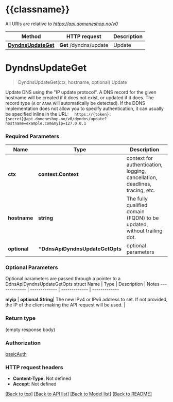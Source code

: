 # {{classname}}

All URIs are relative to *https://api.domeneshop.no/v0*

Method | HTTP request | Description
------------- | ------------- | -------------
[**DyndnsUpdateGet**](DdnsApi.md#DyndnsUpdateGet) | **Get** /dyndns/update | Update

# **DyndnsUpdateGet**
> DyndnsUpdateGet(ctx, hostname, optional)
Update

Update DNS using the \"IP update protocol\".  A DNS record for the given hostname will be created if it does not exist, or updated if it does. The record type (`A` or `AAAA` will automatically be detected).  If the DDNS implementation does not allow you to specify authentication, it can usually be specified inline in the URL:    ```   https://{token}:{secret}@api.domeneshop.no/v0/dyndns/update?hostname=example.com&myip=127.0.0.1   ``` 

### Required Parameters

Name | Type | Description  | Notes
------------- | ------------- | ------------- | -------------
 **ctx** | **context.Context** | context for authentication, logging, cancellation, deadlines, tracing, etc.
  **hostname** | **string**| The fully qualified domain (FQDN) to be updated, without trailing dot. | 
 **optional** | ***DdnsApiDyndnsUpdateGetOpts** | optional parameters | nil if no parameters

### Optional Parameters
Optional parameters are passed through a pointer to a DdnsApiDyndnsUpdateGetOpts struct
Name | Type | Description  | Notes
------------- | ------------- | ------------- | -------------

 **myip** | **optional.String**| The new IPv4 or IPv6 address to set. If not provided, the IP of the client making the API request will be used. | 

### Return type

 (empty response body)

### Authorization

[basicAuth](../README.md#basicAuth)

### HTTP request headers

 - **Content-Type**: Not defined
 - **Accept**: Not defined

[[Back to top]](#) [[Back to API list]](../README.md#documentation-for-api-endpoints) [[Back to Model list]](../README.md#documentation-for-models) [[Back to README]](../README.md)

